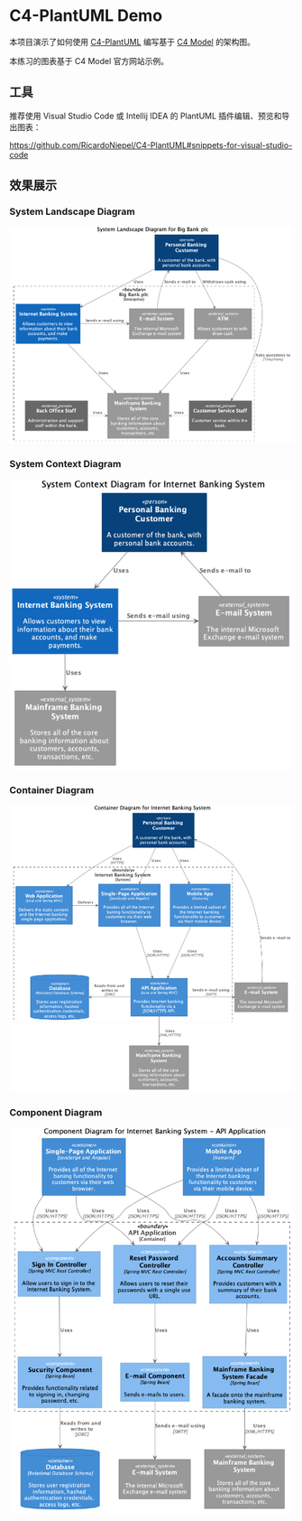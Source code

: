 # C4-PlantUML Demo

本项目演示了如何使用 [C4-PlantUML](https://github.com/RicardoNiepel/C4-PlantUML) 编写基于 [C4 Model](https://c4model.com) 的架构图。

本练习的图表基于 C4 Model 官方网站示例。

## 工具

推荐使用 Visual Studio Code 或 Intellij IDEA 的 PlantUML 插件编辑、预览和导出图表：

https://github.com/RicardoNiepel/C4-PlantUML#snippets-for-visual-studio-code

## 效果展示

### System Landscape Diagram

![System Landscape Diagram](/out/system-landscape/System%20Landscape%20Diagram%20for%20Big%20Bank%20plc.png)

### System Context Diagram

![System Context Diagram](/out/system-context/System%20Context%20Diagram%20for%20Internet%20Banking%20System.png)

### Container Diagram

![Container Diagram](/out/container/Container%20Diagram%20for%20Internet%20Banking%20System.png)

### Component Diagram

![Component Diagram](/out/component/Component%20Diagram%20for%20Internet%20Banking%20System%20-%20API%20Application.png)